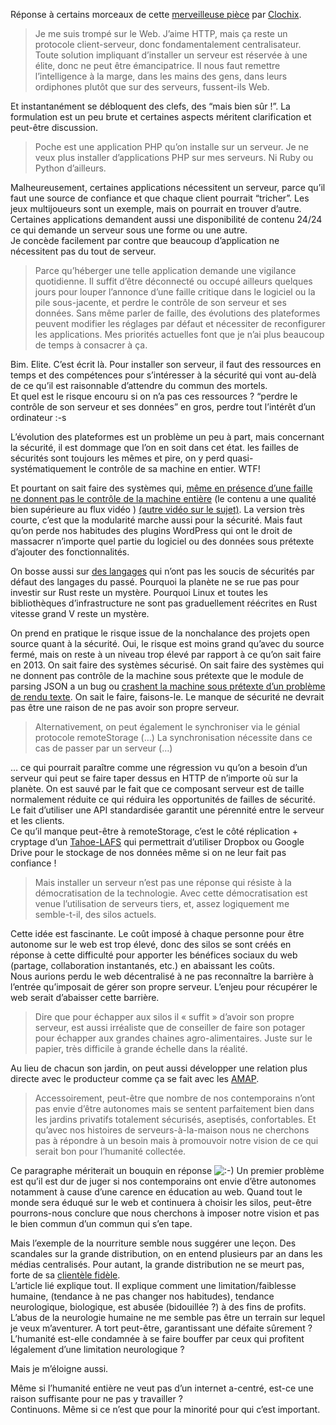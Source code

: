 
Réponse à certains morceaux de cette [merveilleuse pièce][1] par [Clochix][2].

> Je me suis trompé sur le Web. J’aime HTTP, mais ça reste un protocole client-serveur, donc fondamentalement centralisateur. Toute solution impliquant d’installer un serveur est réservée à une élite, donc ne peut être émancipatrice. Il nous faut remettre l’intelligence à la marge, dans les mains des gens, dans leurs ordiphones plutôt que sur des serveurs, fussent-ils Web.

Et instantanément se débloquent des clefs, des “mais bien sûr !”. La formulation est un peu brute et certaines aspects méritent clarification et peut-être discussion.

> Poche est une application PHP qu’on installe sur un serveur. Je ne veux plus installer d’applications PHP sur mes serveurs. Ni Ruby ou Python d’ailleurs.

Malheureusement, certaines applications nécessitent un serveur, parce qu’il faut une source de confiance et que chaque client pourrait “tricher”. Les jeux multijoueurs sont un exemple, mais on pourrait en trouver d’autre. Certaines applications demandent aussi une disponibilité de contenu 24/24 ce qui demande un serveur sous une forme ou une autre.  
Je concède facilement par contre que beaucoup d’application ne nécessitent pas du tout de serveur.

> Parce qu’héberger une telle application demande une vigilance quotidienne. Il suffit d’être déconnecté ou occupé ailleurs quelques jours pour louper l’annonce d’une faille critique dans le logiciel ou la pile sous-jacente, et perdre le contrôle de son serveur et ses données. Sans même parler de faille, des évolutions des plateformes peuvent modifier les réglages par défaut et nécessiter de reconfigurer les applications. Mes priorités actuelles font que je n’ai plus beaucoup de temps à consacrer à ça.

Bim. Elite. C’est écrit là. Pour installer son serveur, il faut des ressources en temps et des compétences pour s’intéresser à la sécurité qui vont au-delà de ce qu’il est raisonnable d’attendre du commun des mortels.  
Et quel est le risque encouru si on n’a pas ces ressources ? “perdre le contrôle de son serveur et ses données” en gros, perdre tout l’intérêt d’un ordinateur :-s

L’évolution des plateformes est un problème un peu à part, mais concernant la sécurité, il est dommage que l’on en soit dans cet état. les failles de sécurités sont toujours les mêmes et pire, on y perd quasi-systématiquement le contrôle de sa machine en entier. WTF!

Et pourtant on sait faire des systèmes qui, [même en présence d’une faille ne donnent pas le contrôle de la machine entière][3] (le contenu a une qualité bien supérieure au flux vidéo ) [(autre vidéo sur le sujet)][4]. La version très courte, c’est que la modularité marche aussi pour la sécurité. Mais faut qu’on perde nos habitudes des plugins WordPress qui ont le droit de massacrer n’importe quel partie du logiciel ou des données sous prétexte d’ajouter des fonctionnalités.

On bosse aussi sur [des langages][5] qui n’ont pas les soucis de sécurités par défaut des langages du passé. Pourquoi la planète ne se rue pas pour investir sur Rust reste un mystère. Pourquoi Linux et toutes les bibliothèques d’infrastructure ne sont pas graduellement réécrites en Rust vitesse grand V reste un mystère.

On prend en pratique le risque issue de la nonchalance des projets open source quant à la sécurité. Oui, le risque est moins grand qu’avec du source fermé, mais on reste à un niveau trop élevé par rapport à ce qu’on sait faire en 2013. On sait faire des systèmes sécurisé. On sait faire des systèmes qui ne donnent pas contrôle de la machine sous prétexte que le module de parsing JSON a un bug ou [crashent la machine sous prétexte d’un problème de rendu texte][6]. On sait le faire, faisons-le. Le manque de sécurité ne devrait pas être une raison de ne pas avoir son propre serveur.

> Alternativement, on peut également le synchroniser via le génial protocole remoteStorage (…) La synchronisation nécessite dans ce cas de passer par un serveur (…)

… ce qui pourrait paraître comme une régression vu qu’on a besoin d’un serveur qui peut se faire taper dessus en HTTP de n’importe où sur la planète. On est sauvé par le fait que ce composant serveur est de taille normalement réduite ce qui réduira les opportunités de failles de sécurité. Le fait d’utiliser une API standardisée garantit une pérennité entre le serveur et les clients.  
Ce qu’il manque peut-être à remoteStorage, c’est le côté réplication + cryptage d’un [Tahoe-LAFS][7] qui permettrait d’utiliser Dropbox ou Google Drive pour le stockage de nos données même si on ne leur fait pas confiance !

> Mais installer un serveur n’est pas une réponse qui résiste à la démocratisation de la technologie. Avec cette démocratisation est venue l’utilisation de serveurs tiers, et, assez logiquement me semble-t-il, des silos actuels.

Cette idée est fascinante. Le coût imposé à chaque personne pour être autonome sur le web est trop élevé, donc des silos se sont créés en réponse à cette difficulté pour apporter les bénéfices sociaux du web (partage, collaboration instantanés, etc.) en abaissant les coûts.  
Nous aurions perdu le web décentralisé à ne pas reconnaître la barrière à l’entrée qu’imposait de gérer son propre serveur. L’enjeu pour récupérer le web serait d’abaisser cette barrière.

> Dire que pour échapper aux silos il « suffit » d’avoir son propre serveur, est aussi irréaliste que de conseiller de faire son potager pour échapper aux grandes chaines agro-alimentaires. Juste sur le papier, très difficile à grande échelle dans la réalité.

Au lieu de chacun son jardin, on peut aussi développer une relation plus directe avec le producteur comme ça se fait avec les [AMAP][8].

> Accessoirement, peut-être que nombre de nos contemporains n’ont pas envie d’être autonomes mais se sentent parfaitement bien dans les jardins privatifs totalement sécurisés, aseptisés, confortables. Et qu’avec nos histoires de serveurs-à-la-maison nous ne cherchons pas à répondre à un besoin mais à promouvoir notre vision de ce qui serait bon pour l’humanité collectée.

Ce paragraphe mériterait un bouquin en réponse <img src="http://localhost/wp/wp-includes/images/smilies/icon_smile.gif" alt=":-)" class="wp-smiley" /> Un premier problème est qu’il est dur de juger si nos contemporains ont envie d’être autonomes notamment à cause d’une carence en éducation au web. Quand tout le monde sera éduqué sur le web et continuera à choisir les silos, peut-être pourrons-nous conclure que nous cherchons à imposer notre vision et pas le bien commun d’un commun qui s’en tape.

Mais l’exemple de la nourriture semble nous suggérer une leçon. Des scandales sur la grande distribution, on en entend plusieurs par an dans les médias centralisés. Pour autant, la grande distribution ne se meurt pas, forte de sa [clientèle fidèle][9].  
L’article lié explique tout. Il explique comment une limitation/faiblesse humaine, (tendance à ne pas changer nos habitudes), tendance neurologique, biologique, est abusée (bidouillée ?) à des fins de profits. L’abus de la neurologie humaine ne me semble pas être un terrain sur lequel je veux m’aventurer. A tort peut-être, garantissant une défaite sûrement ?  
L’humanité est-elle condamnée à se faire bouffer par ceux qui profitent légalement d’une limitation neurologique ?

Mais je m’éloigne aussi.

Même si l’humanité entière ne veut pas d’un internet a-centré, est-ce une raison suffisante pour ne pas y travailler ?  
Continuons. Même si ce n’est que pour la minorité pour qui c’est important.

 [1]: http://esquisses.clochix.net/2013/12/15/gloubiboulga/
 [2]: https://twitter.com/clochix
 [3]: http://www.erights.org/talks/skynet/
 [4]: https://www.youtube.com/watch?v=pMhH6IKBrVo
 [5]: http://www.rust-lang.org/
 [6]: http://techcrunch.com/2013/08/29/bug-in-apples-coretext-allows-specific-string-of-characters-to-crash-ios-6-os-x-10-8-apps/
 [7]: https://tahoe-lafs.org/trac/tahoe-lafs
 [8]: http://www.reseau-amap.org/
 [9]: http://www.nytimes.com/2012/02/19/magazine/shopping-habits.html?pagewanted=all